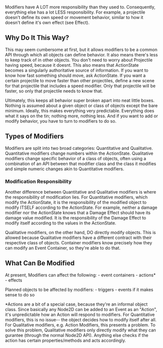 Modifiers have A LOT more responsibility than they used to.
Consequently, everything else has a lot LESS responsibility.
For example, a projectile doesn't define its own speed or movement behavior,
similar to how it doesn't define it's own effect (see Effect).


## Why Do It This Way?
This may seem cumbersome at first, but it allows modifiers to be a common API
through which all objects can define behavior. It also means there's less to
keep track of in other objects. You don't need to worry about Projectile having speed,
because it doesnt. This also means that ActionState becomes a singularly authoritative
source of information. If you want to know how fast something should move, ask
ActionState. If you want a certain projectile to move faster than other projectiles,
define a new scene for that projectile that includes a speed modifier. Only that
projectile will be faster, so only that projectile needs to know that.

Ultimately, this keeps all behavior super broken apart into neat little boxes.
Nothing is assumed about a given object or class of objects except the bare minimum.
Ideally, this makes everything very predictable. Everything does what it says on the tin;
nothing more, nothing less. And if you want to add or modify behavior, you have to
turn to modifiers to do so.


## Types of Modifiers
Modifiers are split into two broad categories: Quantitative and Qualitative.
Quantitative modifiers change numbers within the ActionState.
Qualitative modifiers change specific behavior of a class of objects, often
using a combination of an API between that modifier class and the class it modifies
and simple numeric changes akin to Quantitative modifiers.

### Modification Responsibility
Another difference between Quantitative and Qualitative modifiers is where the
responsibility of modification lies. For Quantitative modifiers, which modify
the ActionState, it is the responsibility of the modified object to modify ITSELF
according to the ActionState. For example, neither a damage modifier nor the ActionState
knows that a Damage Effect should have its damage value modified. It is the responsibility
of the Damage Effect to modify itself according to the values in the ActionState.

Qualitative modifiers, on the other hand, DO directly modify objects. This is
allowed because Qualitative modifiers have a different contract with their respective
class of objects. Container modifiers know precisely how they can modify an Event
Container, so they're able to do that.


## What Can Be Modified
At present, Modifiers can affect the following:
	- event containers
	- actions*
	- effects

Planned objects to be affected by modifiers:
	- triggers
	- events if it makes sense to do so

*Actions are a bit of a special case, because they're an informal object class.
Since basically any Node2D can be added to an Event as an "Action", it's unpredictable
how an Action will respond to modifiers. For Quantitative modifiers, this is no issue--
the object decides how to modify itself after all. For Qualitative modifiers, e.g.
Action Modifiers, this presents a problem. To solve this problem, Qualitative modifiers
only directly modify what they can gurantee (through the normal Node2D API).
Anything else checks if the action has certain properties/methods and acts accordingly.
